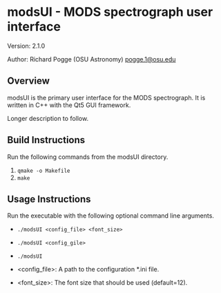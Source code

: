 # modsUI - MODS spectrograph user interface
Version: 2.1.0

Author: Richard Pogge (OSU Astronomy) pogge.1@osu.edu

## Overview
modsUI is the primary user interface for the MODS spectrograph. It is written in C++ with the Qt5 GUI framework.

Longer description to follow.

## Build Instructions
Run the following commands from the modsUI directory.
1) `qmake -o Makefile`
2) `make`

## Usage Instructions
Run the executable with the following optional command line arguments.
- `./modsUI <config_file> <font_size>`
- `./modsUI <config_gile>`
- `./modsUI`

- <config_file>: A path to the configuration *.ini file.
- <font_size>: The font size that should be used (default=12).
